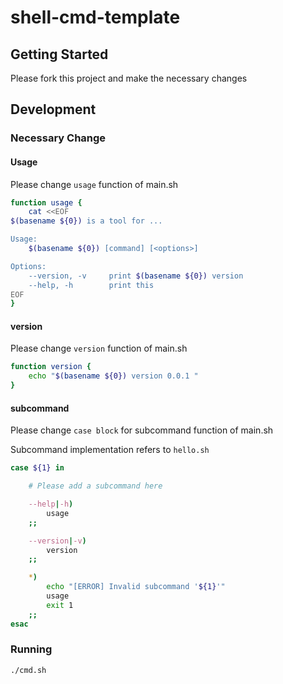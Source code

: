 # shell-cmd-template

## Getting Started

Please fork this project and make the necessary changes

## Development

### Necessary Change

#### Usage

Please change `usage` function of main.sh

```sh
function usage {
    cat <<EOF
$(basename ${0}) is a tool for ...

Usage:
    $(basename ${0}) [command] [<options>]

Options:
    --version, -v     print $(basename ${0}) version
    --help, -h        print this
EOF
}
```

#### version

Please change `version` function of main.sh

```sh
function version {
    echo "$(basename ${0}) version 0.0.1 "
}
```

#### subcommand

Please change `case block` for subcommand function of main.sh

Subcommand implementation refers to `hello.sh`

```sh
case ${1} in

    # Please add a subcommand here

    --help|-h)
        usage
    ;;

    --version|-v)
        version
    ;;

    *)
        echo "[ERROR] Invalid subcommand '${1}'"
        usage
        exit 1
    ;;
esac
```

### Running

```sh
./cmd.sh
```
